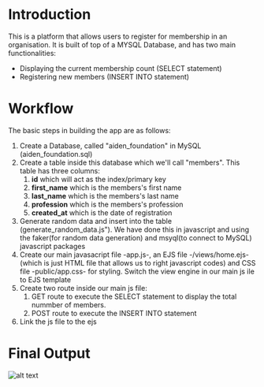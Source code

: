 # Introduction

This is a platform that allows users to register for membership in an organisation.
It is built of top of a MYSQL Database, and has two main functionalities:
* Displaying the current membership count (SELECT statement)
*  Registering new members (INSERT INTO statement)
  
  # Workflow
  The basic steps in building the app are as follows:
  1. Create a Database, called "aiden_foundation" in MySQL (aiden_foundation.sql)
  2. Create a table inside this database which we'll call "members". This table has three columns:
     1. **id** which will act as the index/primary key
     2. **first_name** which is the members's first name
     3. **last_name** which is the members's last name
     4. **profession** which is the members's profession
     5. **created_at** which is the date of registration
  3. Generate random data and insert into the table (generate_random_data.js"). We have done this in javascript and using the faker(for random data generation) and msyql(to connect to MySQL) javascript packages
  4. Create our main javasacript file -app.js-, an EJS file -/views/home.ejs- (which is just HTML file that allows us to right javascript codes) and CSS file -public/app.css- for styling. Switch the view engine in our main js ile to EJS template
  5. Create two route inside our main js file:
     1. GET route to execute the SELECT statement to display the total nummber of members.
     2. POST route to execute the INSERT INTO statement
  6. Link the js file to the ejs

# Final Output
![alt text]("ui.png")
<!-- <p align="center">
  <img src="ui.png" width="350" title="hover text">
</p> -->

